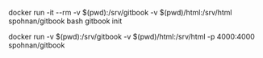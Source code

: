 
docker run -it --rm -v $(pwd):/srv/gitbook -v $(pwd)/html:/srv/html spohnan/gitbook bash
gitbook init

docker run -v $(pwd):/srv/gitbook -v $(pwd)/html:/srv/html -p 4000:4000 spohnan/gitbook